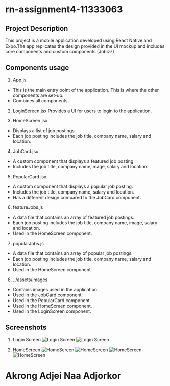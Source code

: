 # rn-assignment4-11333063

## Project Description
This project is a mobile application developed using React Native and Expo.The app replicates the design provided in the UI mockup and includes core components and custom components (Jobizz)

## Components usage
1. App.js 
- This is the main entry point of the application. This is where the other components are set-up.
- Combines all components.

2. LoginScreen.jsx
Provides a UI for users to login to the application.

3. HomeScreen.jsx
- Displays a list of job postings.
- Each job posting includes the job title, company name, salary and location.

4. JobCard.jsx
- A custom component that displays a featured job posting.
- Includes the job title, company name,image, salary and location.

5. PopularCard.jsx
- A custom component that displays a popular job posting.
- Includes the job title, company name, salary and location.
- Has a different design compared to the JobCard component.

6. featureJobs.js
- A data file that contains an array of featured job postings.
- Each job posting includes the job title, company name, image, salary and location.
- Used in the HomeScreen component.

7. popularJobs.js
- A data file that contains an array of popular job postings.
- Each job posting includes the job title, company name, salary and location.
- Used in the HomeScreen component.

8. ../assets/images
- Contains images used in the application.
- Used in the JobCard component.
- Used in the PopularCard component.
- Used in the HomeScreen component.
- Used in the LoginScreen component.

## Screenshots
1. Login Screen
![Login Screen](myApp/assets/images/login1.jpg)
![Login Screen](myApp/assets/images/login.jpg)

2. HomeScreen
![HomeScreen](myApp/assets/images/homescreen.jpg)
![HomeScreen](myApp/assets/images/homescreen(name,email).jpg)
![HomeScreen](myApp/assets/images/jobizz.jpg)
![HomeScreen](myApp/assets/images/jobs.jpg)

# Akrong Adjei Naa Adjorkor